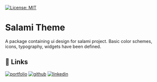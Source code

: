 [![License: MIT][license_badge]][license_link]

# Salami Theme

A package containing ui design for salami project. Basic color schemes, icons, typography, widgets have been defined.

## 🔗 Links

[![portfolio](https://img.shields.io/badge/devtalents-red?style=for-the-badge&logo=ko-fi&logoColor=white)](https://unitedideas.co/)
[![github](https://img.shields.io/badge/github-000?style=for-the-badge&logo=github&logoColor=white)](https://github.com/HeyDevTalents)
[![linkedin](https://img.shields.io/badge/linkedin-0A66C2?style=for-the-badge&logo=linkedin&logoColor=white)](https://www.linkedin.com/company/united-ideas)

[license_badge]: https://img.shields.io/badge/license-MIT-blue.svg
[license_link]: https://opensource.org/licenses/MIT
